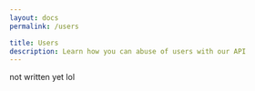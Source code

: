```yaml
---
layout: docs
permalink: /users

title: Users
description: Learn how you can abuse of users with our API
---
```


not written yet lol
